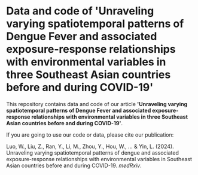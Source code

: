 # Data and code of 'Unraveling varying spatiotemporal patterns of Dengue Fever and associated exposure-response relationships with environmental variables in three Southeast Asian countries before and during COVID-19'

This repository contains data and code of our article **'Unraveling varying spatiotemporal patterns of Dengue Fever and associated exposure-response relationships with environmental variables in three Southeast Asian countries before and during COVID-19'**.

If you are going to use our code or data, please cite our publication:

Luo, W., Liu, Z., Ran, Y., Li, M., Zhou, Y., Hou, W., ... & Yin, L. (2024). Unraveling varying spatiotemporal patterns of dengue and associated exposure-response relationships with environmental variables in Southeast Asian countries before and during COVID-19. *medRxiv*.

